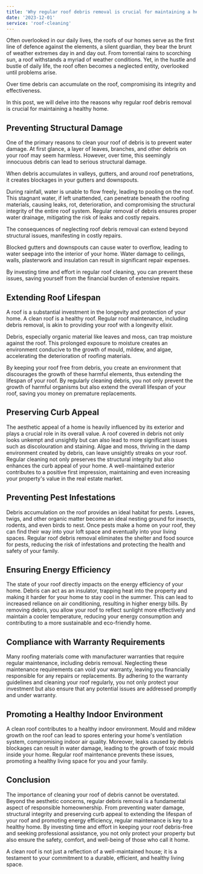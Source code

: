 ```yaml
---
title: 'Why regular roof debris removal is crucial for maintaining a healthy home'
date: '2023-12-01'
service: 'roof-cleaning'
---
```


Often overlooked in our daily lives, the roofs of our homes serve as the first line of defence against the elements, a silent guardian, they bear the brunt of weather extremes day in and day out. From torrential rains to scorching sun, a roof withstands a myriad of weather conditions. Yet, in the hustle and bustle of daily life, the roof often becomes a neglected entity, overlooked until problems arise.

Over time debris can accumulate on the roof, compromising its integrity and effectiveness.

In this post, we will delve into the reasons why regular roof debris removal is crucial for maintaining a healthy home.

## Preventing Structural Damage

One of the primary reasons to clean your roof of debris is to prevent water damage.
At first glance, a layer of leaves, branches, and other debris on your roof may seem harmless. However, over time, this seemingly innocuous debris can lead to serious structural damage.

When debris accumulates in valleys, gutters, and around roof penetrations, it creates blockages in your gutters and downspouts.

During rainfall, water is unable to flow freely, leading to pooling on the roof. This stagnant water, if left unattended, can penetrate beneath the roofing materials, causing leaks, rot, deterioration, and compromising the structural integrity of the entire roof system.
Regular removal of debris ensures proper water drainage, mitigating the risk of leaks and costly repairs.

The consequences of neglecting roof debris removal can extend beyond structural issues, manifesting in costly repairs.

Blocked gutters and downspouts can cause water to overflow, leading to water seepage into the interior of your home. Water damage to ceilings, walls, plasterwork and insulation can result in significant repair expenses.

By investing time and effort in regular roof cleaning, you can prevent these issues, saving yourself from the financial burden of extensive repairs.

## Extending Roof Lifespan

A roof is a substantial investment in the longevity and protection of your home. A clean roof is a healthy roof. Regular roof maintenance, including debris removal, is akin to providing your roof with a longevity elixir.

Debris, especially organic material like leaves and moss, can trap moisture against the roof. This prolonged exposure to moisture creates an environment conducive to the growth of mould, mildew, and algae, accelerating the deterioration of roofing materials.

By keeping your roof free from debris, you create an environment that discourages the growth of these harmful elements, thus extending the lifespan of your roof. By regularly cleaning debris, you not only prevent the growth of harmful organisms but also extend the overall lifespan of your roof, saving you money on premature replacements.

## Preserving Curb Appeal

The aesthetic appeal of a home is heavily influenced by its exterior and plays a crucial role in its overall value. A roof covered in debris not only looks unkempt and unsightly but can also lead to more significant issues such as discolouration and staining. Algae and moss, thriving in the damp environment created by debris, can leave unsightly streaks on your roof. Regular cleaning not only preserves the structural integrity but also enhances the curb appeal of your home. A well-maintained exterior contributes to a positive first impression, maintaining and even increasing your property's value in the real estate market.

## Preventing Pest Infestations

Debris accumulation on the roof provides an ideal habitat for pests. Leaves, twigs, and other organic matter become an ideal nesting ground for insects, rodents, and even birds to nest. Once pests make a home on your roof, they can find their way into your loft space and eventually into your living spaces. Regular roof debris removal eliminates the shelter and food source for pests, reducing the risk of infestations and protecting the health and safety of your family.

## Ensuring Energy Efficiency

The state of your roof directly impacts on the energy efficiency of your home. Debris can act as an insulator, trapping heat into the property and making it harder for your home to stay cool in the summer. This can lead to increased reliance on air conditioning, resulting in higher energy bills. By removing debris, you allow your roof to reflect sunlight more effectively and maintain a cooler temperature, reducing your energy consumption and contributing to a more sustainable and eco-friendly home.

## Compliance with Warranty Requirements

Many roofing materials come with manufacturer warranties that require regular maintenance, including debris removal. Neglecting these maintenance requirements can void your warranty, leaving you financially responsible for any repairs or replacements. By adhering to the warranty guidelines and cleaning your roof regularly, you not only protect your investment but also ensure that any potential issues are addressed promptly and under warranty.

## Promoting a Healthy Indoor Environment

A clean roof contributes to a healthy indoor environment. Mould and mildew growth on the roof can lead to spores entering your home's ventilation system, compromising indoor air quality. Moreover, leaks caused by debris blockages can result in water damage, leading to the growth of toxic mould inside your home. Regular roof maintenance prevents these issues, promoting a healthy living space for you and your family.

## Conclusion

The importance of cleaning your roof of debris cannot be overstated. Beyond the aesthetic concerns, regular debris removal is a fundamental aspect of responsible homeownership. From preventing water damage, structural integrity and preserving curb appeal to extending the lifespan of your roof and promoting energy efficiency, regular maintenance is key to a healthy home. By investing time and effort in keeping your roof debris-free and seeking professional assistance, you not only protect your property but also ensure the safety, comfort, and well-being of those who call it home.

A clean roof is not just a reflection of a well-maintained house; it is a testament to your commitment to a durable, efficient, and healthy living space.
